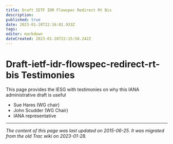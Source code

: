 ```yaml
---
title: Draft IETF IDR Flowspec Redirect Rt Bis
description: 
published: true
date: 2023-01-28T22:16:01.933Z
tags: 
editor: markdown
dateCreated: 2023-01-28T22:15:58.242Z
---
```


# Draft-ietf-idr-flowspec-redirect-rt-bis Testimonies 
This page provides the IESG with testimonies on why this IANA administrative draft is useful

- Sue Hares (WG chair)
- John Scudder (WG Chair)
- IANA representative
&nbsp;
&nbsp;
&nbsp;

---

*The content of this page was last updated on 2015-06-25. It was migrated from the old Trac wiki on 2023-01-28.*
